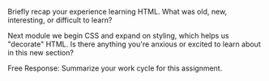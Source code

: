 Briefly recap your experience learning HTML. What was old, new, interesting, or difficult to learn?

Next module we begin CSS and expand on styling, which helps us "decorate" HTML. Is there anything you're anxious or excited to learn about in this new section?

Free Response: Summarize your work cycle for this assignment.
